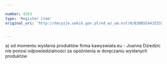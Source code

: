 ```yaml
---

number: 4353
type: 'Register item'
original_uri: 'http://decyzje.uokik.gov.pl/nd_wz_um.nsf/0/B38B5E441E5559D1C1257B2F003A8718?OpenDocument'


---
```


a) od momentu wysłania produktów firma kawyswiata.eu - Joanna Dziedzic nie ponosi odpowiedzialności za opóźnienia w doręczaniu wysłanych produktów
